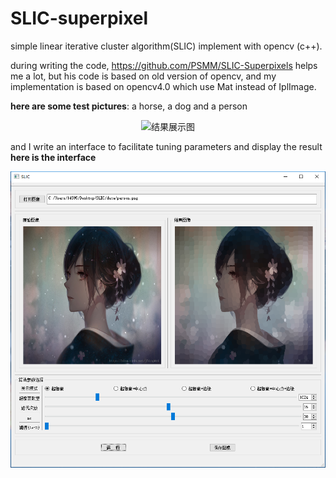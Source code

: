 # SLIC-superpixel
simple linear iterative cluster algorithm(SLIC) implement with opencv (c++).

during writing the code, https://github.com/PSMM/SLIC-Superpixels helps me a lot, but his code is based on old version of opencv, and my implementation is based on opencv4.0 which use Mat instead of IplImage.

**here are some test pictures**: a horse, a dog and a person
<div align=center><img src="https://github.com/assassint2017/SLIC-superpixel/blob/master/data/result.png"alt="结果展示图"/></div>

and I write an interface to facilitate tuning parameters and display the result
**here is the interface**
<div align=center><img src="https://github.com/assassint2017/SLIC-superpixel/blob/master/data/Qt5.png"alt="结果展示图"/></div>
